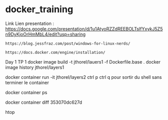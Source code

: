 # docker_training
Link
Lien presentation :
    https://docs.google.com/presentation/d/1u1AtyoRZZdREEBOLTslfYxykJ5Z5n9DyKjoOrHmMbL4/edit?usp=sharing
    
    
    https://blog.jessfraz.com/post/windows-for-linux-nerds/
    
    https://docs.docker.com/engine/installation/
    
    


Day 1
TP 1
docker image build -t jthorel/lauers1 -f Dockerfile.base .
docker image history jthorel/layers1

docker container run -it jthorel/layers2
ctrl p ctrl q  pour sortir du shell sans terminer le container

docker container ps

docker container diff 353070dc627d

htop
